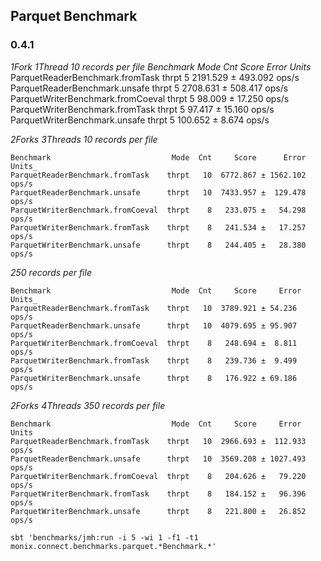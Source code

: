 
## Parquet Benchmark

### 0.4.1

*1Fork 1Thread*
_10 records per file_
_Benchmark                           Mode  Cnt     Score     Error  Units_
ParquetReaderBenchmark.fromTask    thrpt    5  2191.529 ± 493.092  ops/s
ParquetReaderBenchmark.unsafe      thrpt    5  2708.631 ± 508.417  ops/s
ParquetWriterBenchmark.fromCoeval  thrpt    5    98.009 ±  17.250  ops/s
ParquetWriterBenchmark.fromTask    thrpt    5    97.417 ±  15.160  ops/s
ParquetWriterBenchmark.unsafe      thrpt    5   100.652 ±   8.674  ops/s

*2Forks 3Threads*
_10 records per file_

```
Benchmark                           Mode  Cnt     Score      Error  Units_
ParquetReaderBenchmark.fromTask    thrpt   10  6772.867 ± 1562.102  ops/s
ParquetReaderBenchmark.unsafe      thrpt   10  7433.957 ±  129.478  ops/s
ParquetWriterBenchmark.fromCoeval  thrpt    8   233.075 ±   54.298  ops/s
ParquetWriterBenchmark.fromTask    thrpt    8   241.534 ±   17.257  ops/s
ParquetWriterBenchmark.unsafe      thrpt    8   244.405 ±   28.380  ops/s
```
_250 records per file_
```
Benchmark                           Mode  Cnt     Score     Error  Units_
ParquetReaderBenchmark.fromTask    thrpt   10  3789.921 ± 54.236  ops/s
ParquetReaderBenchmark.unsafe      thrpt   10  4079.695 ± 95.907  ops/s
ParquetWriterBenchmark.fromCoeval  thrpt    8   248.694 ±  8.811  ops/s
ParquetWriterBenchmark.fromTask    thrpt    8   239.736 ±  9.499  ops/s
ParquetWriterBenchmark.unsafe      thrpt    8   176.922 ± 69.186  ops/s
```

*2Forks 4Threads*
_350 records per file_
```
Benchmark                           Mode  Cnt     Score     Error  Units
ParquetReaderBenchmark.fromTask    thrpt   10  2966.693 ±  112.933  ops/s
ParquetReaderBenchmark.unsafe      thrpt   10  3569.208 ± 1027.493  ops/s
ParquetWriterBenchmark.fromCoeval  thrpt    8   204.626 ±   79.220  ops/s
ParquetWriterBenchmark.fromTask    thrpt    8   184.152 ±   96.396  ops/s
ParquetWriterBenchmark.unsafe      thrpt    8   221.800 ±   26.852  ops/s
```

```
sbt 'benchmarks/jmh:run -i 5 -wi 1 -f1 -t1 monix.connect.benchmarks.parquet.*Benchmark.*'
```